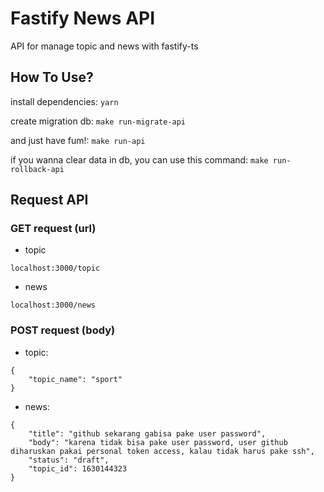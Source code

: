 # Fastify News API

API for manage topic and news with fastify-ts

## How To Use?

install dependencies:
`yarn`

create migration db:
`make run-migrate-api`

and just have fum!:
`make run-api`


if you wanna clear data in db, you can use this command:
`make run-rollback-api`


## Request API

### GET request (url)
 - topic
```
localhost:3000/topic
```
 - news
```
localhost:3000/news
```

### POST request (body)
- topic:
```
{
	"topic_name": "sport"
}
```

- news:
```
{
	"title": "github sekarang gabisa pake user password",
	"body": "karena tidak bisa pake user password, user github diharuskan pakai personal token access, kalau tidak harus pake ssh",
	"status": "draft",
	"topic_id": 1630144323
}
```

